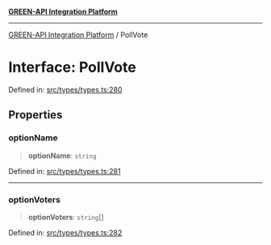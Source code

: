 [**GREEN-API Integration Platform**](../README.md)

***

[GREEN-API Integration Platform](../globals.md) / PollVote

# Interface: PollVote

Defined in: [src/types/types.ts:280](https://github.com/green-api/greenapi-integration/blob/0c6468d26acd573ad1def9f01a1af819fb76eb31/src/types/types.ts#L280)

## Properties

### optionName

> **optionName**: `string`

Defined in: [src/types/types.ts:281](https://github.com/green-api/greenapi-integration/blob/0c6468d26acd573ad1def9f01a1af819fb76eb31/src/types/types.ts#L281)

***

### optionVoters

> **optionVoters**: `string`[]

Defined in: [src/types/types.ts:282](https://github.com/green-api/greenapi-integration/blob/0c6468d26acd573ad1def9f01a1af819fb76eb31/src/types/types.ts#L282)
